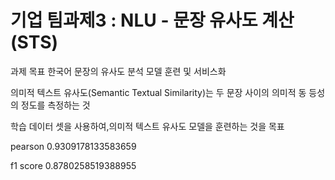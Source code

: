 # 기업 팀과제3 : NLU - 문장 유사도 계산 (STS)

과제 목표
한국어 문장의 유사도 분석 모델 훈련 및 서비스화

의미적 텍스트 유사도(Semantic Textual Similarity)는 두 문장 사이의 의미적 동 등성의 정도를 측정하는 것

학습 데이터 셋을 사용하여,의미적 텍스트 유사도 모델을 훈련하는 것을 목표


pearson 0.9309178133583659

f1 score 0.8780258519388955
